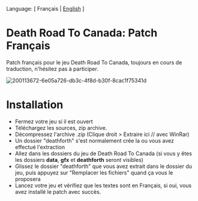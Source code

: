 Language: [ Français | [English](https://github.com/Limeen/death-road-to-canada-fr/blob/main/README_english.md) ]
# Death Road To Canada: Patch Français
Patch français pour le jeu Death Road To Canada, 
toujours en cours de traduction, n'hésitez pas à participer.

![200113672-6e05a726-db3c-4f8d-b30f-8cac1f75341d](https://user-images.githubusercontent.com/56938765/200358392-2511ac2a-b6c8-4601-9870-331ef7f11807.png)




# Installation
- Fermez votre jeu si il est ouvert
- Téléchargez les sources, zip archive.
- Décompressez l'archive .zip (Clique droit > Extraire ici // avec WinRar)
- Un dossier "deathforth" s'est normalement crée la ou vous avez effectué l'extraction
- Allez dans les dossiers du jeu de Death Road To Canada (si vous y êtes les dossiers **data**, **gfx** et **deathforth** seront visibles)
- Glissez le dossier "deathforth" que vous avez extrait dans le dossier du jeu, puis appuyez sur "Remplacer les fichiers" quand ça vous le proposera
- Lancez votre jeu et vérifiez que les textes sont en Français, si oui, vous avez installé le patch avec succès.
